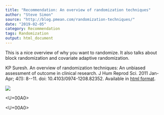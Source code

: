 ```yaml
---
title: "Recommendation: An overview of randomization techniques"
author: "Steve Simon"
source: "http://blog.pmean.com/randomization-techniques/"
date: "2019-02-05"
category: Recommendation
tags: Randomization
output: html_document
---
```


This is a nice overview of why you want to randomize. It also talks
about block randomization and covariate adaptive
randomization.

<!---More--->

KP Suresh. An overview of randomization techniques: An unbiased
assessment of outcome in clinical research. J Hum Reprod Sci. 2011
Jan-Apr; 4(1): 8--11. doi: 10.4103/0974-1208.82352. Available in [html
format](https://www.ncbi.nlm.nih.gov/pmc/articles/PMC3136079/).

![](http://www.pmean.com/images/images/19/randomization-techniques01.png)



<U+00A0>

<U+00A0>


